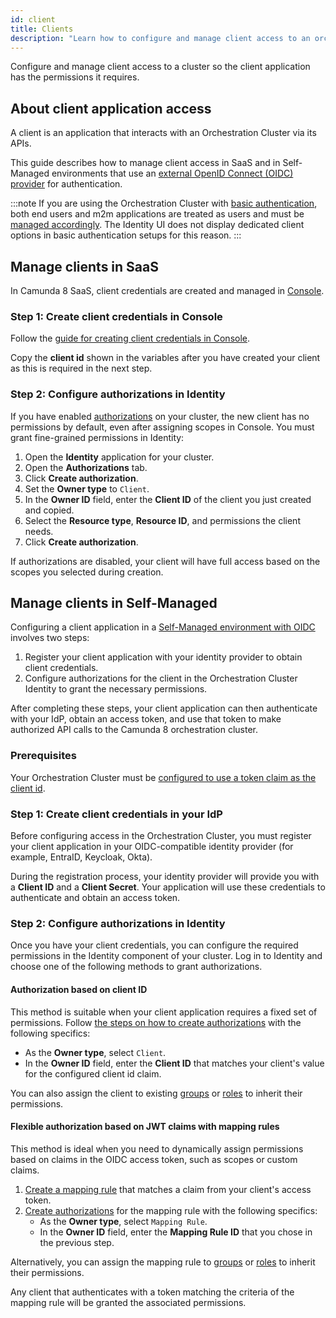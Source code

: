 ```yaml
---
id: client
title: Clients
description: "Learn how to configure and manage client access to an orchestration cluster."
---
```


Configure and manage client access to a cluster so the client application has the permissions it requires.

## About client application access

A client is an application that interacts with an Orchestration Cluster via its APIs.

This guide describes how to manage client access in SaaS and in Self-Managed environments that use an [external OpenID Connect (OIDC) provider](../concepts/access-control/connect-to-identity-provider.md) for authentication.

:::note
If you are using the Orchestration Cluster with [basic authentication](/self-managed/concepts/authentication/authentication-to-orchestration-cluster.md#basic-authentication), both end users and m2m applications are treated as users and must be [managed accordingly](user.md). The Identity UI does not display dedicated client options in basic authentication setups for this reason.
:::

## Manage clients in SaaS

In Camunda 8 SaaS, client credentials are created and managed in [Console](../console/introduction-to-console.md).

### Step 1: Create client credentials in Console

Follow the [guide for creating client credentials in Console](../console/manage-clusters/manage-api-clients.md#create-a-client).

Copy the **client id** shown in the variables after you have created your client as this is required in the next step.

### Step 2: Configure authorizations in Identity

If you have enabled [authorizations](/components/concepts/access-control/authorizations.md) on your cluster, the new client has no permissions by default, even after assigning scopes in Console. You must grant fine-grained permissions in Identity:

1.  Open the **Identity** application for your cluster.
2.  Open the **Authorizations** tab.
3.  Click **Create authorization**.
4.  Set the **Owner type** to `Client`.
5.  In the **Owner ID** field, enter the **Client ID** of the client you just created and copied.
6.  Select the **Resource type**, **Resource ID**, and permissions the client needs.
7.  Click **Create authorization**.

If authorizations are disabled, your client will have full access based on the scopes you selected during creation.

## Manage clients in Self-Managed

Configuring a client application in a [Self-Managed environment with OIDC](/self-managed/components/orchestration-cluster/identity/connect-external-identity-provider.md) involves two steps:

1. Register your client application with your identity provider to obtain client credentials.
2. Configure authorizations for the client in the Orchestration Cluster Identity to grant the necessary permissions.

After completing these steps, your client application can then authenticate with your IdP, obtain an access token, and use that token to make authorized API calls to the Camunda 8 orchestration cluster.

### Prerequisites

Your Orchestration Cluster must be [configured to use a token claim as the client id](/self-managed/components/orchestration-cluster/identity/connect-external-identity-provider.md#step-1-configure-the-oidc-client-id-claim).

### Step 1: Create client credentials in your IdP

Before configuring access in the Orchestration Cluster, you must register your client application in your OIDC-compatible identity provider (for example, EntraID, Keycloak, Okta).

During the registration process, your identity provider will provide you with a **Client ID** and a **Client Secret**. Your application will use these credentials to authenticate and obtain an access token.

### Step 2: Configure authorizations in Identity

Once you have your client credentials, you can configure the required permissions in the Identity component of your cluster. Log in to Identity and choose one of the following methods to grant authorizations.

#### Authorization based on client ID

This method is suitable when your client application requires a fixed set of permissions. Follow [the steps on how to create authorizations](/components/identity/authorization.md#create-an-authorization) with the following specifics:

- As the **Owner type**, select `Client`.
- In the **Owner ID** field, enter the **Client ID** that matches your client's value for the configured client id claim.

You can also assign the client to existing [groups](./group.md) or [roles](./role.md) to inherit their permissions.

#### Flexible authorization based on JWT claims with mapping rules

This method is ideal when you need to dynamically assign permissions based on claims in the OIDC access token, such as scopes or custom claims.

1. [Create a mapping rule](/components/identity/mapping-rules.md#add-a-mapping-rule) that matches a claim from your client's access token.
2. [Create authorizations](/components/identity/authorization.md#create-an-authorization) for the mapping rule with the following specifics:
   - As the **Owner type**, select `Mapping Rule`.
   - In the **Owner ID** field, enter the **Mapping Rule ID** that you chose in the previous step.

Alternatively, you can assign the mapping rule to [groups](./group.md) or [roles](./role.md) to inherit their permissions.

Any client that authenticates with a token matching the criteria of the mapping rule will be granted the associated permissions.
